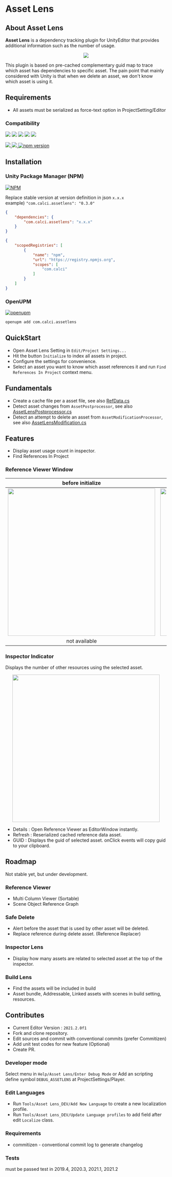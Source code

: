 # Asset Lens

## About **Asset Lens**
**Asset Lens** is a dependency tracking plugin for UnityEditor that provides additional information such as the number of usage.

[<p align="center"><img src="https://discordapp.com/api/guilds/889046470655893574/widget.png?style=banner2"></p>](https://discord.gg/h9WPFRNFBY)

This plugin is based on pre-cached complementary guid map to trace which asset has dependencies to specific asset. 
The pain point that mainly considered with Unity is that when we delete an asset, we don't know which asset is using it. 

## Requirements
- All assets must be serialized as force-text option in ProjectSetting/Editor

### Compatibility
  
  
<a href="unityhub://2019.4.32f1/"><img src="https://img.shields.io/badge/unity-2019.4f_LTS-blue.svg?logo=unity"/></a>
<a href="unityhub://2020.3.21f1/"><img src="https://img.shields.io/badge/unity-2020.3f_LTS-blue.svg?logo=unity"/></a>
<a href="unityhub://2021.1.27f1/"><img src="https://img.shields.io/badge/unity-2021.1f_LTS-blue.svg?logo=unity"/></a>
<a href="unityhub://2021.2.0f1/"><img src="https://img.shields.io/badge/unity-2021.2f-brightgreen.svg?logo=unity"/></a>
<a href="unityhub://2022.1.0a13/"><img src="https://img.shields.io/badge/unity-2022.1 alpha-red.svg?logo=unity"/></a>

<a href="https://codecov.io/gh/seonghwan-dev/AssetLens">
<img src="https://codecov.io/gh/seonghwan-dev/AssetLens/branch/main/graph/badge.svg?token=7ODSTUTX1G"/>
</a>
<a href="https://openupm.com/packages/com.calci.assetlens/">
<img src="https://img.shields.io/npm/v/com.calci.assetlens?label=openupm&registry_uri=https://package.openupm.com"/>
</a>
<a href="https://badge.fury.io/js/com.calci.assetlens">
<img src="https://badge.fury.io/js/com.calci.assetlens.svg" alt="npm version"/>
</a>

## Installation
### Unity Package Manager (NPM)
[![NPM](https://nodei.co/npm/com.calci.assetlens.png?compact=true)](https://npmjs.org/package/com.calci.assetlens)

Replace stable version at version definition in json `x.x.x`  
example) `"com.calci.assetlens": "0.3.0"`  
```json
{
    "dependencies": {
        "com.calci.assetlens": "x.x.x"
    }
}
```

```json
{
    "scopedRegistries": [
        {
            "name": "npm",
            "url": "https://registry.npmjs.org",
            "scopes": [
                "com.calci"
            ]
        }
    ]
}
```

### OpenUPM
[![openupm](https://img.shields.io/npm/v/com.calci.assetlens?label=openupm&registry_uri=https://package.openupm.com)](https://openupm.com/packages/com.calci.assetlens/)
```bash
openupm add com.calci.assetlens
```

## QuickStart
- Open Asset Lens Setting in `Edit/Project Settings...`  
- Hit the button `Initialize` to index all assets in project.  
- Configure the settings for convenience.  
- Select an asset you want to know which asset references it and run `Find References In Project` context menu.  

## Fundamentals
- Create a cache file per a asset file, see also [RefData.cs](Packages/com.calci.assetlens/Editor/Reference/Model/RefData.cs)
- Detect asset changes from `AssetPostprocessor`, see also [AssetLensPostprocessor.cs](Packages/com.calci.assetlens/Editor/Reference/Callback/ReferencePostprocessor.cs)
- Detect an attempt to delete an asset from `AssetModificationProcessor`, see also [AssetLensModification.cs](Packages/com.calci.assetlens/Editor/Reference/Callback/ReferenceModification.cs)

## Features
- Display asset usage count in inspector.
- Find References In Project

### Reference Viewer Window

|before initialize|after initialize|
|:---:|:---:|
|<img src="https://user-images.githubusercontent.com/79823287/134523257-28173dc7-4fd5-406e-8ac9-56b148debedb.png" width="460">|<img src="https://user-images.githubusercontent.com/79823287/134523437-166bf30b-ccdd-42ea-90ae-3084e0f013f6.png" width="460">|
|not available|available to trace dependencies|

### Inspector Indicator
Displays the number of other resources using the selected asset.

<p align="center">
<img src="https://user-images.githubusercontent.com/79823287/139777116-25ed937e-2f69-421a-91a8-4ae426a311e4.png" width="460">
</p>

- Details : Open Reference Viewer as EditorWindow instantly.  
- Refresh : Reserialized cached reference data asset.  
- GUID : Displays the guid of selected asset. onClick events will copy guid to your clipboard.  


## Roadmap
Not stable yet, but under development.

### Reference Viewer
- Multi Column Viewer (Sortable)
- Scene Object Reference Graph

### Safe Delete
- Alert before the asset that is used by other asset will be deleted.
- Replace reference during delete asset. (Reference Replacer)

### Inspector Lens
- Display how many assets are related to selected asset at the top of the inspector.

### Build Lens
- Find the assets will be included in build
- Asset bundle, Addressable, Linked assets with scenes in build setting, resources.

## Contributes
- Current Editor Version : `2021.2.0f1`    
- Fork and clone repository.  
- Edit sources and commit with conventional commits (prefer Commitizen)  
- Add unit test codes for new feature (Optional)
- Create PR.  

### Developer mode
Select menu in `Help/Asset Lens/Enter Debug Mode` or Add an scripting define symbol `DEBUG_ASSETLENS` at ProjectSettings/Player.

### Edit Languages
- Run `Tools/Asset Lens_DEV/Add New Language` to create a new localization profile.
- Run `Tools/Asset Lens_DEV/Update Language profiles` to add field after edit `Localize` class.

### Requirements
- commitizen - conventional commit log to generate changelog

### Tests
must be passed test in 2019.4, 2020.3, 2021.1, 2021.2